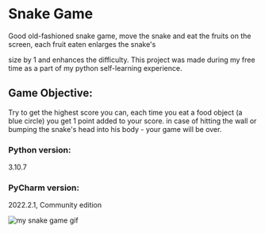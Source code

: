 # Snake Game

Good old-fashioned snake game, move the snake and eat the fruits on the screen, each fruit eaten enlarges the snake's

size by 1 and enhances the difficulty.
This project was made during my free time as a part of my python self-learning experience.

## Game Objective:
Try to get the highest score you can, each time you eat a food object (a blue circle) you get 1 point added to your score.
in case of hitting the wall or bumping the snake's head into his body - your game will be over.

### Python version:
3.10.7
### PyCharm version:
2022.2.1, Community edition


![my snake game gif](https://user-images.githubusercontent.com/44847490/210595240-7c916903-ea0a-4899-984b-57b81d3dc156.gif)
